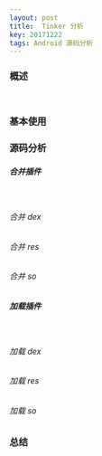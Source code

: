 ```yaml
---
layout: post
title:  Tinker 分析
key: 20171222
tags: Android 源码分析
---
```


### <i class="fa fa-rebel fa-1x" aria-hidden="true"></i>  概述
&nbsp;&nbsp;&nbsp;&nbsp;&nbsp;&nbsp;&nbsp;&nbsp;

### <i class="fa fa-rebel fa-1x" aria-hidden="true"></i> 基本使用
### <i class="fa fa-rebel fa-1x" aria-hidden="true"></i> 源码分析
##### <i class="fa fa-star" aria-hidden="true"></i> 合并插件
&nbsp;&nbsp;&nbsp;&nbsp;&nbsp;&nbsp;&nbsp;&nbsp;
###### 合并 dex
###### 合并 res
###### 合并 so
##### <i class="fa fa-star" aria-hidden="true"></i> 加载插件
&nbsp;&nbsp;&nbsp;&nbsp;&nbsp;&nbsp;&nbsp;&nbsp;
###### 加载 dex
###### 加载 res
###### 加载 so
### <i class="fa fa-rebel fa-1x" aria-hidden="true"></i> 总结

